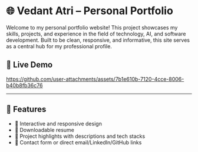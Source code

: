 # 🌐 Vedant Atri – Personal Portfolio

Welcome to my personal portfolio website! This project showcases my skills, projects, and experience in the field of technology, AI, and software development. Built to be clean, responsive, and informative, this site serves as a central hub for my professional profile.

## 🚀 Live Demo

https://github.com/user-attachments/assets/7b1e610b-7120-4cce-8006-b40b8fb36c76

---

## 📌 Features

- 🔹 Interactive and responsive design
- 🔹 Downloadable resume
- 🔹 Project highlights with descriptions and tech stacks
- 🔹 Contact form or direct email/LinkedIn/GitHub links
